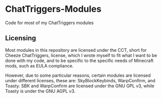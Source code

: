 # ChatTriggers-Modules
Code for most of my ChatTriggers modules

## Licensing

Most modules in this repository are licensed under the CCT, short for Cheeze ChatTriggers, license, which I wrote myself to fit what I want to be done with my code, and to be specific to the specific needs of Minecraft mods, such as EULA compliance.

However, due to some particular reasons, certain modules are licensed under different licenses, these are: SkyBlockKeybinds, WarpConfirm, and Toasty. SBK and WarpConfirm are licensed under the GNU GPL v3, while Toasty is under the GNU AGPL v3.

